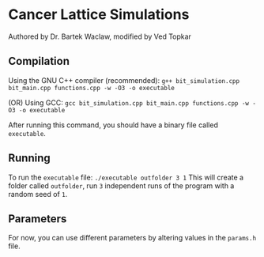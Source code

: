 # Cancer Lattice Simulations
Authored by Dr. Bartek Waclaw, modified by Ved Topkar

## Compilation
Using the GNU C++ compiler (recommended):
`g++ bit_simulation.cpp bit_main.cpp functions.cpp -w -O3 -o executable`

(OR) Using GCC:
`gcc bit_simulation.cpp bit_main.cpp functions.cpp -w -O3 -o executable`

After running this command, you should have a binary file called `executable`.

## Running
To run the `executable` file:
`./executable outfolder 3 1`
This will create a folder called `outfolder`, run `3` independent runs of the program with a random seed of `1`.

## Parameters
For now, you can use different parameters by altering values in the `params.h` file.
